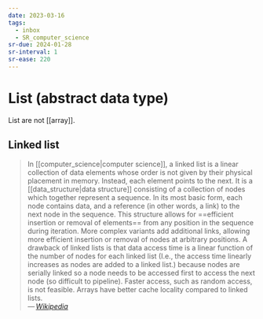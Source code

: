 ```yaml
---
date: 2023-03-16
tags:
  - inbox
  - SR_computer_science
sr-due: 2024-01-28
sr-interval: 1
sr-ease: 220
---
```


# List (abstract data type)

List are not [[array]].

## Linked list

> In [[computer_science|computer science]], a linked list is a linear collection
> of data elements whose order is not given by their physical placement in
> memory. Instead, each element points to the next. It is a
> [[data_structure|data structure]] consisting of a collection of nodes which
> together represent a sequence. In its most basic form, each node contains
> data, and a reference (in other words, a link) to the next node in the
> sequence. This structure allows for
> ==efficient insertion or removal of elements== from any position in the
> sequence during iteration. More complex variants add additional links,
> allowing more efficient insertion or removal of nodes at arbitrary positions.
> A drawback of linked lists is that data access time is a linear function of
> the number of nodes for each linked list (I.e., the access time linearly
> increases as nodes are added to a linked list.) because nodes are serially
> linked so a node needs to be accessed first to access the next node (so
> difficult to pipeline). Faster access, such as random access, is not feasible.
> Arrays have better cache locality compared to linked lists.\
> — <cite>[Wikipedia](https://en.wikipedia.org/wiki/Linked_list)</cite>
